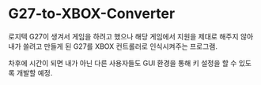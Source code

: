 # G27-to-XBOX-Converter

로지텍 G27이 생겨서 게임을 하려고 했으나 해당 게임에서 지원을 제대로 해주지 않아 내가 쓸려고 만들게 된 G27를 XBOX 컨트롤러로 인식시켜주는 프로그램.

차후에 시간이 되면 내가 아닌 다른 사용자들도 GUI 환경을 통해 키 설정을 할 수 있도록 개발할 예정.
